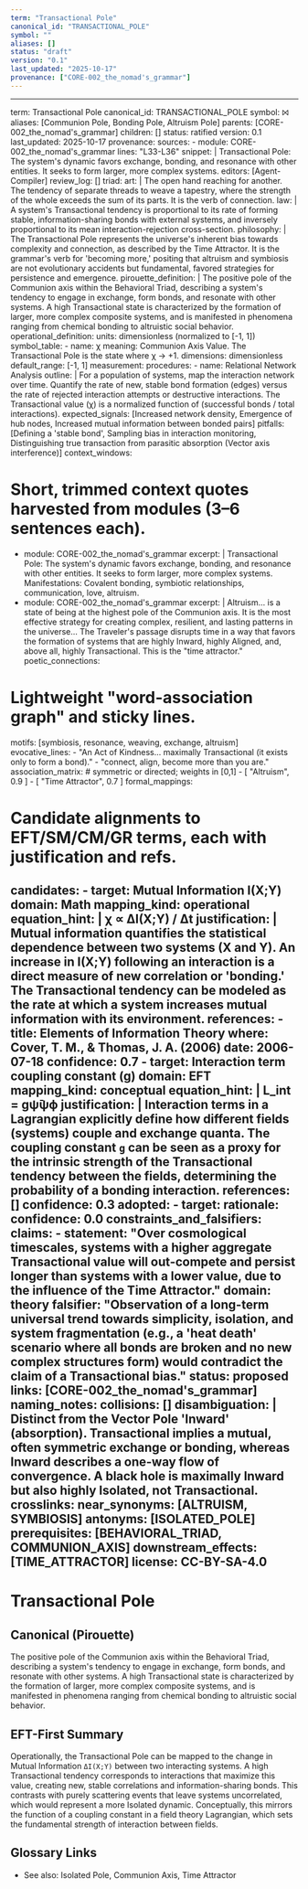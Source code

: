 ```yaml
---
term: "Transactional Pole"
canonical_id: "TRANSACTIONAL_POLE"
symbol: ""
aliases: []
status: "draft"
version: "0.1"
last_updated: "2025-10-17"
provenance: ["CORE-002_the_nomad's_grammar"]
---
```


---
term: Transactional Pole
canonical_id: TRANSACTIONAL_POLE
symbol: ⨝
aliases: [Communion Pole, Bonding Pole, Altruism Pole]
parents: [CORE-002_the_nomad's_grammar]
children: []
status: ratified
version: 0.1
last_updated: 2025-10-17
provenance:
  sources:
    - module: CORE-002_the_nomad's_grammar
      lines: "L33-L36"
      snippet: |
        Transactional Pole: The system's dynamic favors exchange, bonding, and resonance with other entities. It seeks to form larger, more complex systems.
  editors: [Agent-Compiler]
  review_log: []
triad:
  art: |
    The open hand reaching for another. The tendency of separate threads to weave a tapestry, where the strength of the whole exceeds the sum of its parts. It is the verb of connection.
  law: |
    A system's Transactional tendency is proportional to its rate of forming stable, information-sharing bonds with external systems, and inversely proportional to its mean interaction-rejection cross-section.
  philosophy: |
    The Transactional Pole represents the universe's inherent bias towards complexity and connection, as described by the Time Attractor. It is the grammar's verb for 'becoming more,' positing that altruism and symbiosis are not evolutionary accidents but fundamental, favored strategies for persistence and emergence.
pirouette_definition: |
  The positive pole of the Communion axis within the Behavioral Triad, describing a system's tendency to engage in exchange, form bonds, and resonate with other systems. A high Transactional state is characterized by the formation of larger, more complex composite systems, and is manifested in phenomena ranging from chemical bonding to altruistic social behavior.
operational_definition:
  units: dimensionless (normalized to [-1, 1])
  symbol_table:
    - name: χ
      meaning: Communion Axis Value. The Transactional Pole is the state where χ → +1.
      dimensions: dimensionless
      default_range: [-1, 1]
  measurement:
    procedures:
      - name: Relational Network Analysis
        outline: |
          For a population of systems, map the interaction network over time. Quantify the rate of new, stable bond formation (edges) versus the rate of rejected interaction attempts or destructive interactions. The Transactional value (χ) is a normalized function of (successful bonds / total interactions).
        expected_signals: [Increased network density, Emergence of hub nodes, Increased mutual information between bonded pairs]
        pitfalls: [Defining a 'stable bond', Sampling bias in interaction monitoring, Distinguishing true transaction from parasitic absorption (Vector axis interference)]
context_windows:
  # Short, trimmed context quotes harvested from modules (3–6 sentences each).
  - module: CORE-002_the_nomad's_grammar
    excerpt: |
      Transactional Pole: The system's dynamic favors exchange, bonding, and resonance with other entities. It seeks to form larger, more complex systems. Manifestations: Covalent bonding, symbiotic relationships, communication, love, altruism.
  - module: CORE-002_the_nomad's_grammar
    excerpt: |
      Altruism... is a state of being at the highest pole of the Communion axis. It is the most effective strategy for creating complex, resilient, and lasting patterns in the universe... The Traveler's passage disrupts time in a way that favors the formation of systems that are highly Inward, highly Aligned, and, above all, highly Transactional. This is the "time attractor."
poetic_connections:
  # Lightweight "word-association graph" and sticky lines.
  motifs: [symbiosis, resonance, weaving, exchange, altruism]
  evocative_lines:
    - "An Act of Kindness... maximally Transactional (it exists only to form a bond)."
    - "connect, align, become more than you are."
  association_matrix:
    # symmetric or directed; weights in [0,1]
    - [ "Altruism", 0.9 ]
    - [ "Time Attractor", 0.7 ]
formal_mappings:
  # Candidate alignments to EFT/SM/CM/GR terms, each with justification and refs.
  candidates:
    - target: Mutual Information I(X;Y)
      domain: Math
      mapping_kind: operational
      equation_hint: |
        χ ∝ ΔI(X;Y) / Δt
      justification: |
        Mutual information quantifies the statistical dependence between two systems (X and Y). An increase in I(X;Y) following an interaction is a direct measure of new correlation or 'bonding.' The Transactional tendency can be modeled as the rate at which a system increases mutual information with its environment.
      references:
        - title: Elements of Information Theory
          where: Cover, T. M., & Thomas, J. A. (2006)
          date: 2006-07-18
      confidence: 0.7
    - target: Interaction term coupling constant (g)
      domain: EFT
      mapping_kind: conceptual
      equation_hint: |
        L_int = gψ̄ψϕ
      justification: |
        Interaction terms in a Lagrangian explicitly define how different fields (systems) couple and exchange quanta. The coupling constant `g` can be seen as a proxy for the intrinsic strength of the Transactional tendency between the fields, determining the probability of a bonding interaction.
      references: []
      confidence: 0.3
  adopted:
    - target:
      rationale:
      confidence: 0.0
constraints_and_falsifiers:
  claims:
    - statement: "Over cosmological timescales, systems with a higher aggregate Transactional value will out-compete and persist longer than systems with a lower value, due to the influence of the Time Attractor."
      domain: theory
      falsifier: "Observation of a long-term universal trend towards simplicity, isolation, and system fragmentation (e.g., a 'heat death' scenario where all bonds are broken and no new complex structures form) would contradict the claim of a Transactional bias."
      status: proposed
      links: [CORE-002_the_nomad's_grammar]
naming_notes:
  collisions: []
  disambiguation: |
    Distinct from the Vector Pole 'Inward' (absorption). Transactional implies a mutual, often symmetric exchange or bonding, whereas Inward describes a one-way flow of convergence. A black hole is maximally Inward but also highly Isolated, not Transactional.
crosslinks:
  near_synonyms: [ALTRUISM, SYMBIOSIS]
  antonyms: [ISOLATED_POLE]
  prerequisites: [BEHAVIORAL_TRIAD, COMMUNION_AXIS]
  downstream_effects: [TIME_ATTRACTOR]
license: CC-BY-SA-4.0
---

# Transactional Pole

## Canonical (Pirouette)
The positive pole of the Communion axis within the Behavioral Triad, describing a system's tendency to engage in exchange, form bonds, and resonate with other systems. A high Transactional state is characterized by the formation of larger, more complex composite systems, and is manifested in phenomena ranging from chemical bonding to altruistic social behavior.

## EFT-First Summary
Operationally, the Transactional Pole can be mapped to the change in Mutual Information `ΔI(X;Y)` between two interacting systems. A high Transactional tendency corresponds to interactions that maximize this value, creating new, stable correlations and information-sharing bonds. This contrasts with purely scattering events that leave systems uncorrelated, which would represent a more Isolated dynamic. Conceptually, this mirrors the function of a coupling constant in a field theory Lagrangian, which sets the fundamental strength of interaction between fields.

## Glossary Links
- See also: Isolated Pole, Communion Axis, Time Attractor